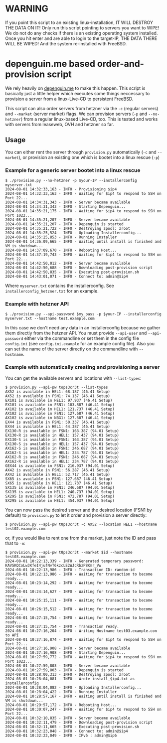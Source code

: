 # WARNING

If you point this script to an existing linux-installation, IT WILL DESTROY THE DATA ON IT!
Only run this script pointing to servers you want to WIPE! We do not do any checks if there is an existing operating system installed. Once you hit enter and are able to login to the target-IP, THE DATA THERE WILL BE WIPED! And the system re-installed with FreeBSD.

# depenguin.me based order-and-provision script

We rely heavily on [depenguin.me](https://github.com/depenguin-me/depenguin-run) to make this happen. This script is basically just a little helper which executes some things neccessary to provision a server from a linux-Live-CD to persistent FreeBSD.

This script can also order servers from hetzner via the `-c` (regular servers) and `--market` (server market) flags.
We can provision servers (`-p` and `--no-hetzner`) from a regular linux-based Live-CD, too. This is tested and works with servers from leaseweb, OVH and hetzner so far.

## Usage
You can either rent the server through `provision.py` automatically (`-c` and `--market`), or provision an existing one which is bootet into a linux rescue (`-p`)

### Example for a generic server bootet into a linux rescue
```
$ ./provision.py --no-hetzner -p $your-IP --installerconfig myserver.txt
2024-08-01 14:32:33,163 - INFO - Provisioning $ip4
2024-08-01 14:32:33,163 - INFO - Waiting for $ip4 to respond to SSH on Port 22...
2024-08-01 14:34:31,343 - INFO - Server became available
2024-08-01 14:34:31,343 - INFO - Starting Depenguin...
2024-08-01 14:35:21,175 - INFO - Waiting for $ip4 to respond to SSH on Port 1022...
2024-08-01 14:35:21,207 - INFO - Server became available
2024-08-01 14:35:21,207 - INFO - Depenguin is started
2024-08-01 14:35:21,722 - INFO - Destroying zpool: zroot
2024-08-01 14:35:25,524 - INFO - Uploading Installerconfig...
2024-08-01 14:35:25,853 - INFO - Running Installer
2024-08-01 14:36:09,665 - INFO - Waiting until install is finished and VM is shutdown...
2024-08-01 14:37:09,670 - INFO - Rebooting Host...
2024-08-01 14:37:19,743 - INFO - Waiting for $ip4 to respond to SSH on Port 22...
2024-08-01 14:42:50,012 - INFO - Server became available
2024-08-01 14:42:50,688 - INFO - Downloading post-provision script
2024-08-01 14:42:50,835 - INFO - Executing post-provision.sh
2024-08-01 14:43:01,071 - INFO - Connect to: admin@$ip4
```

Where `myserver.txt` contains the installerconfig. See `installerconfig_hetzner.txt` for an example.

### Example with hetzner API
```
$ ./provision.py --api-password $my_pass -p $your-IP --installerconfig myserver.txt --hostname test.example.com
```

In this case we don't need any data in an installerconfig because we gather them directly from the hetzner API. You must provide `--api-user` and `--api-password` either via the commandline or set them in the config file `config.ini` (see `config.ini.example` for an example config file). Also you can set the name of the server directly on the commandline with `--hostname`.

### Example with automatically creating and provisioning a server
You can get the available servers and locations with `--list-types`:

```
$ provision.py --api-pw tops3cr3t --list-types
AX52 is available in HEL1: 68.187 (46.41 Setup)
AX52 is available in FSN1: 74.137 (46.41 Setup)
EX101 is available in HEL1: 97.937 (46.41 Setup)
EX101 is available in FSN1: 103.887 (46.41 Setup)
AX102 is available in HEL1: 121.737 (46.41 Setup)
AX102 is available in FSN1: 127.687 (46.41 Setup)
AX102 is available in NBG1: 127.687 (46.41 Setup)
EX44 is available in FSN1: 50.337 (46.41 Setup)
EX44 is available in HEL1: 44.387 (46.41 Setup)
EX130-R is available in FSN1: 163.387 (94.01 Setup)
EX130-R is available in HEL1: 157.437 (94.01 Setup)
EX130-S is available in FSN1: 163.387 (94.01 Setup)
EX130-S is available in HEL1: 157.437 (94.01 Setup)
AX162-S is available in FSN1: 246.687 (94.01 Setup)
AX162-S is available in HEL1: 234.787 (94.01 Setup)
AX162-R is available in FSN1: 246.687 (94.01 Setup)
AX162-R is available in HEL1: 234.787 (94.01 Setup)
GEX44 is available in FSN1: 216.937 (94.01 Setup)
AX42 is available in FSN1: 56.287 (46.41 Setup)
AX42 is available in HEL1: 52.717 (46.41 Setup)
SX65 is available in FSN1: 127.687 (46.41 Setup)
SX65 is available in HEL1: 121.737 (46.41 Setup)
SX135 is available in FSN1: 246.687 (94.01 Setup)
SX135 is available in HEL1: 240.737 (94.01 Setup)
SX295 is available in FSN1: 472.787 (94.01 Setup)
SX295 is available in HEL1: 454.937 (94.01 Setup)
```

You can now pass the desired server and the desired location (FSN1 by default) to `provision.py` to let it order and provision a server directly:

```
$ provision.py --api-pw t0ps3cr3t -c AX52 --location HEL1 --hostname test02.example.com
```

or, if you would like to rent one from the market, just note the ID and pass that to `-m`:

```
$ provision.py --api-pw t0ps3cr3t --market $id --hostname test03.example.com
2024-08-01 10:22:13,339 - INFO - Generated temporary password: KAVSKQCoLw3KfeI4jufNvT6kzcLE2WJcRbzP8Kmr_Vw
2024-08-01 10:22:13,986 - INFO - Transaction ID: random-id
2024-08-01 10:22:13,986 - INFO - Waiting for transaction to become ready...
2024-08-01 10:23:14,292 - INFO - Waiting for transaction to become ready...
2024-08-01 10:24:14,627 - INFO - Waiting for transaction to become ready...
2024-08-01 10:25:15,111 - INFO - Waiting for transaction to become ready...
2024-08-01 10:26:15,512 - INFO - Waiting for transaction to become ready...
2024-08-01 10:27:15,754 - INFO - Waiting for transaction to become ready...
2024-08-01 10:27:15,754 - INFO - Transaction ready.
2024-08-01 10:27:16,204 - INFO - Writing Hostname test03.example.con to API
2024-08-01 10:27:16,874 - INFO - Waiting for $ip4 to respond to SSH on Port 22...
2024-08-01 10:27:16,908 - INFO - Server became available
2024-08-01 10:27:16,908 - INFO - Starting Depenguin...
2024-08-01 10:27:59,772 - INFO - Waiting for $ip4 to respond to SSH on Port 1022...
2024-08-01 10:27:59,803 - INFO - Server became available
2024-08-01 10:27:59,803 - INFO - Depenguin is started
2024-08-01 10:28:00,313 - INFO - Destroying zpool: zroot
2024-08-01 10:28:04,081 - INFO - Wrote install_$ip4.txt as installerconfig
2024-08-01 10:28:04,082 - INFO - Uploading Installerconfig...
2024-08-01 10:28:04,422 - INFO - Running Installer
2024-08-01 10:28:57,167 - INFO - Waiting until install is finished and VM is shutdown...
2024-08-01 10:29:57,172 - INFO - Rebooting Host...
2024-08-01 10:30:07,247 - INFO - Waiting for $ip4 to respond to SSH on Port 22...
2024-08-01 10:32:10,835 - INFO - Server became available
2024-08-01 10:32:11,479 - INFO - Downloading post-provision script
2024-08-01 10:32:11,665 - INFO - Executing post-provision.sh
2024-08-01 10:32:23,048 - INFO - Connect to: admin@$ip4
2024-08-01 10:32:23,049 - INFO - IPv6 : admin@$ip6
```
